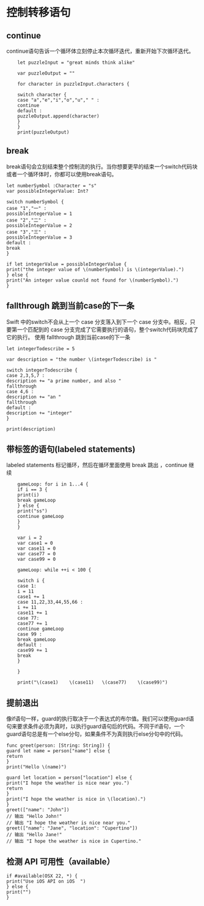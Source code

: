 # 控制转移语句
## continue
continue语句告诉一个循环体立刻停止本次循环迭代，重新开始下次循环迭代。
```
    let puzzleInput = "great minds think alike"

    var puzzleOutput = ""

    for character in puzzleInput.characters {

    switch character {
    case "a","e","i","o","u"," " :
    continue
    default :
    puzzleOutput.append(character)
    }
    }
    print(puzzleOutput)
```

## break
break语句会立刻结束整个控制流的执行。当你想要更早的结束一个switch代码块或者一个循环体时，你都可以使用break语句。
```
let numberSymbol :Character = "s"
var possibleIntegerValue: Int?

switch numberSymbol {
case "1","一" :
possibleIntegerValue = 1
case "2","二" :
possibleIntegerValue = 2
case "3","三" :
possibleIntegerValue = 3
default :
break
}

if let integerValue = possibleIntegerValue {
print("the integer value of \(numberSymbol) is \(integerValue).")
} else {
print("An integer value counld not found for \(numberSymbol).")
}
```
## fallthrough 跳到当前case的下一条
Swift 中的switch不会从上一个 case 分支落入到下一个 case 分支中。相反，只要第一个匹配到的 case 分支完成了它需要执行的语句，整个switch代码块完成了它的执行。
使用 fallthrough 跳到当前case的下一条

```
let integerTodescribe = 5

var description = "the number \(integerTodescribe) is "

switch integerTodescribe {
case 2,3,5,7 :
description += "a prime number, and also "
fallthrough
case 4,6 :
description += "an "
fallthrough
default :
description += "integer"
}

print(description)
```

## 带标签的语句(labeled statements)
labeled statements 标记循环，然后在循环里面使用 break 跳出 ，continue 继续

```
    gameLoop: for i in 1...4 {
    if i == 3 {
    print(i)
    break gameLoop
    } else {
    print("ss")
    continue gameLoop
    }
    }
```

```
    var i = 2
    var case1 = 0
    var case11 = 0
    var case77 = 0
    var case99 = 0

    gameLoop: while ++i < 100 {

    switch i {
    case 1:
    i = 11
    case1 += 1
    case 11,22,33,44,55,66 :
    i += 11
    case11 += 1
    case 77:
    case77 += 1
    continue gameLoop
    case 99 :
    break gameLoop
    default :
    case99 += 1
    break
    }

    }

    print("\(case1)    \(case11)   \(case77)    \(case99)")
```

## 提前退出
像if语句一样，guard的执行取决于一个表达式的布尔值。我们可以使用guard语句来要求条件必须为真时，以执行guard语句后的代码。不同于if语句，一个guard语句总是有一个else分句，如果条件不为真则执行else分句中的代码。
```
func greet(person: [String: String]) {
guard let name = person["name"] else {
return
}
print("Hello \(name)")

guard let location = person["location"] else {
print("I hope the weather is nice near you.")
return
}
print("I hope the weather is nice in \(location).")
}
greet(["name": "John"])
// 输出 "Hello John!"
// 输出 "I hope the weather is nice near you."
greet(["name": "Jane", "location": "Cupertino"])
// 输出 "Hello Jane!"
// 输出 "I hope the weather is nice in Cupertino."

```

## 检测 API 可用性（available）

```
if #available(OSX 22, *) {
print("Use iOS API on iOS  ")
} else {
print("")
}
```